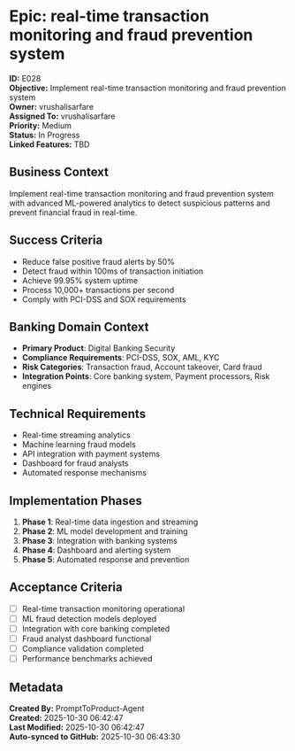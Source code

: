 # Epic: real-time transaction monitoring and fraud prevention system

**ID:** E028  
**Objective:** Implement real-time transaction monitoring and fraud prevention system  
**Owner:** vrushalisarfare  
**Assigned To:** vrushalisarfare  
**Priority:** Medium  
**Status:** In Progress  
**Linked Features:** TBD  

## Business Context
Implement real-time transaction monitoring and fraud prevention system with advanced ML-powered analytics to detect suspicious patterns and prevent financial fraud in real-time.

## Success Criteria
- Reduce false positive fraud alerts by 50%
- Detect fraud within 100ms of transaction initiation
- Achieve 99.95% system uptime
- Process 10,000+ transactions per second
- Comply with PCI-DSS and SOX requirements

## Banking Domain Context
- **Primary Product**: Digital Banking Security
- **Compliance Requirements**: PCI-DSS, SOX, AML, KYC
- **Risk Categories**: Transaction fraud, Account takeover, Card fraud
- **Integration Points**: Core banking system, Payment processors, Risk engines

## Technical Requirements
- Real-time streaming analytics
- Machine learning fraud models
- API integration with payment systems
- Dashboard for fraud analysts
- Automated response mechanisms

## Implementation Phases
1. **Phase 1**: Real-time data ingestion and streaming
2. **Phase 2**: ML model development and training
3. **Phase 3**: Integration with banking systems
4. **Phase 4**: Dashboard and alerting system
5. **Phase 5**: Automated response and prevention

## Acceptance Criteria
- [ ] Real-time transaction monitoring operational
- [ ] ML fraud detection models deployed
- [ ] Integration with core banking completed
- [ ] Fraud analyst dashboard functional
- [ ] Compliance validation completed
- [ ] Performance benchmarks achieved

## Metadata
**Created By:** PromptToProduct-Agent  
**Created:** 2025-10-30 06:42:47  
**Last Modified:** 2025-10-30 06:42:47  
**Auto-synced to GitHub:** 2025-10-30 06:43:30